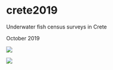 # crete2019

Underwater fish census surveys in Crete


October 2019

![]("SeriolaDumerili.JPG")


![]("Crete_locations.png")


